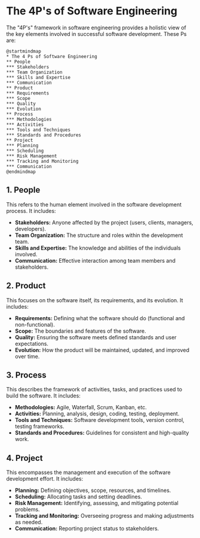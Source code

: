 # The 4P's of Software Engineering

The "4P's" framework in software engineering provides a holistic view of the key elements involved in successful software development. These Ps are:

```plantuml
@startmindmap
* The 4 Ps of Software Engineering
** People
*** Stakeholders
*** Team Organization
*** Skills and Expertise
*** Communication
** Product
*** Requirements
*** Scope
*** Quality
*** Evolution
** Process
*** Methodologies
*** Activities
*** Tools and Techniques
*** Standards and Procedures
** Project
*** Planning
*** Scheduling
*** Risk Management
*** Tracking and Monitoring
*** Communication
@endmindmap
```

## 1. People

This refers to the human element involved in the software development process. It includes:

*   **Stakeholders:** Anyone affected by the project (users, clients, managers, developers).
*   **Team Organization:** The structure and roles within the development team.
*   **Skills and Expertise:** The knowledge and abilities of the individuals involved.
*   **Communication:** Effective interaction among team members and stakeholders.

## 2. Product

This focuses on the software itself, its requirements, and its evolution. It includes:

*   **Requirements:** Defining what the software should do (functional and non-functional).
*   **Scope:** The boundaries and features of the software.
*   **Quality:** Ensuring the software meets defined standards and user expectations.
*   **Evolution:** How the product will be maintained, updated, and improved over time.

## 3. Process

This describes the framework of activities, tasks, and practices used to build the software. It includes:

*   **Methodologies:** Agile, Waterfall, Scrum, Kanban, etc.
*   **Activities:** Planning, analysis, design, coding, testing, deployment.
*   **Tools and Techniques:** Software development tools, version control, testing frameworks.
*   **Standards and Procedures:** Guidelines for consistent and high-quality work.

## 4. Project

This encompasses the management and execution of the software development effort. It includes:

*   **Planning:** Defining objectives, scope, resources, and timelines.
*   **Scheduling:** Allocating tasks and setting deadlines.
*   **Risk Management:** Identifying, assessing, and mitigating potential problems.
*   **Tracking and Monitoring:** Overseeing progress and making adjustments as needed.
*   **Communication:** Reporting project status to stakeholders.
